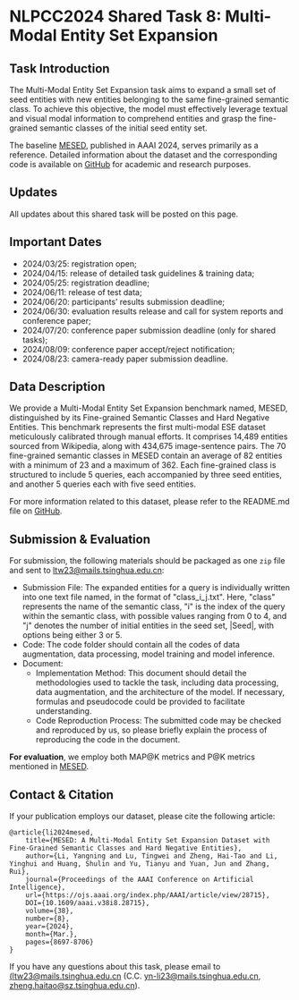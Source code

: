 # NLPCC2024 Shared Task 8: Multi-Modal Entity Set Expansion

## Task Introduction

The Multi-Modal Entity Set Expansion task aims to expand a small set of seed entities with new entities belonging to the same fine-grained semantic class. To achieve this objective, the model must effectively leverage textual and visual modal information to comprehend entities and grasp the fine-grained semantic classes of the initial seed entity set.

The baseline [MESED](https://ojs.aaai.org/index.php/AAAI/article/view/28715), published in AAAI 2024, serves primarily as a reference. Detailed information about the dataset and the corresponding code is available on [GitHub](https://github.com/THUKElab/MESED) for academic and research purposes.

## Updates

All updates about this shared task will be posted on this page.

## Important Dates

- 2024/03/25: registration open;
- 2024/04/15: release of detailed task guidelines & training data;
- 2024/05/25: registration deadline;
- 2024/06/11: release of test data;
- 2024/06/20: participants’ results submission deadline;
- 2024/06/30: evaluation results release and call for system reports and conference paper;
- 2024/07/20: conference paper submission deadline (only for shared tasks);
- 2024/08/09: conference paper accept/reject notification;
- 2024/08/23: camera-ready paper submission deadline.

## Data Description

We provide a Multi-Modal Entity Set Expansion benchmark named, MESED, distinguished by its Fine-grained Semantic Classes and Hard Negative Entities. This benchmark represents the first multi-modal ESE dataset meticulously calibrated through manual efforts. It comprises 14,489 entities sourced from Wikipedia, along with 434,675 image-sentence pairs. The 70 fine-grained semantic classes in MESED contain an average of 82 entities with a minimum of 23 and a maximum of 362. Each fine-grained class is structured to include 5 queries, each accompanied by three seed entities, and another 5 queries each with five seed entities.

For more information related to this dataset, please refer to the README.md file on [GitHub](https://github.com/THUKElab/MESED).



## Submission & Evaluation

For submission, the following materials should be packaged as one `zip` file and sent to [ltw23@mails.tsinghua.edu.cn](mailto:ltw23@mails.tsinghua.edu.cn):

- Submission File: The expanded entities for a query is individually written into one text file named, in the format of "class_i_j.txt". Here, "class" represents the name of the semantic class, "i" is the index of the query within the semantic class, with possible values ranging from 0 to 4, and "j" denotes the number of initial entities in the seed set, |Seed|, with options being either 3 or 5.
- Code: The code folder should contain all the codes of data augmentation, data processing, model training and model inference.
- Document:
  - Implementation Method: This document should detail the methodologies used to tackle the task, including data processing, data augmentation, and the architecture of the model. If necessary, formulas and pseudocode could be provided to facilitate understanding.
  - Code Reproduction Process: The submitted code may be checked and reproduced by us, so please briefly explain the process of reproducing the code in the document.

**For evaluation**, we employ both MAP@K metrics and P@K metrics mentioned in [MESED](https://ojs.aaai.org/index.php/AAAI/article/view/28715).



## Contact & Citation

If your publication employs our dataset, please cite the following article:

```
@article{li2024mesed, 
	title={MESED: A Multi-Modal Entity Set Expansion Dataset with Fine-Grained Semantic Classes and Hard Negative Entities},
	author={Li, Yangning and Lu, Tingwei and Zheng, Hai-Tao and Li, Yinghui and Huang, Shulin and Yu, Tianyu and Yuan, Jun and Zhang, Rui},
	journal={Proceedings of the AAAI Conference on Artificial Intelligence},
	url={https://ojs.aaai.org/index.php/AAAI/article/view/28715},
	DOI={10.1609/aaai.v38i8.28715},
	volume={38},
	number={8},
	year={2024},
	month={Mar.},
	pages={8697-8706} 
}
```

If you have any questions about this task, please email to [(ltw23@mails.tsinghua.edu.cn](mailto:ltw23@mails.tsinghua.edu.cn) (C.C. [yn-li23@mails.tsinghua.edu.cn](mailto:yn-li23@mails.tsinghua.edu.cn), [zheng.haitao@sz.tsinghua.edu.cn](mailto:zheng.haitao@sz.tsinghua.edu.cn)).